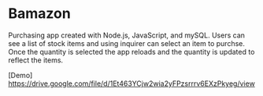 # Bamazon

Purchasing app created with Node.js, JavaScript, and mySQL. Users can see a list of stock items and using inquirer can select an item to purchse. Once the quantity is selected the app reloads and the quantity is updated to reflect the items.

[Demo] https://drive.google.com/file/d/1Et463YCjw2wia2yFPzsrrrv6EXzPkyeg/view


